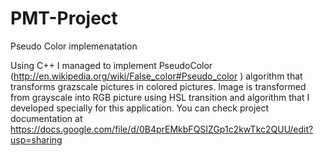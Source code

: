 PMT-Project
===========

Pseudo Color implemenatation

Using C++ I managed to implement PseudoColor  (http://en.wikipedia.org/wiki/False_color#Pseudo_color ) algorithm that transforms grazscale pictures in colored pictures. 
Image is transformed from grayscale into RGB picture using  HSL transition and algorithm that I  developed specially for this application. 
You can check project documentation at
https://docs.google.com/file/d/0B4prEMkbFQSIZGp1c2kwTkc2QUU/edit?usp=sharing
